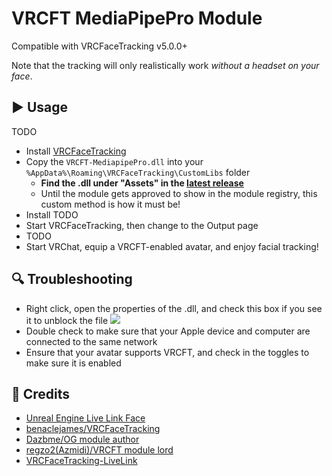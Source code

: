 # VRCFT MediaPipePro Module
Compatible with VRCFaceTracking v5.0.0+

Note that the tracking will only realistically work *without a headset on your face*.

## ▶ Usage

TODO

- Install [VRCFaceTracking](https://github.com/benaclejames/VRCFaceTracking)
- Copy the `VRCFT-MediapipePro.dll` into your `%AppData%\Roaming\VRCFaceTracking\CustomLibs` folder
  - **Find the .dll under "Assets" in the [latest release](https://github.com/kusomaigo/VRCFaceTracking-LiveLink/releases/latest)**
  - Until the module gets approved to show in the module registry, this custom method is how it must be!
- Install TODO
- Start VRCFaceTracking, then change to the Output page
- TODO
- Start VRChat, equip a VRCFT-enabled avatar, and enjoy facial tracking!

## 🔍 Troubleshooting

- Right click, open the properties of the .dll, and check this box if you see it to unblock the file
![](https://github.com/Dazbme/VRCFaceTracking-LiveLink/raw/master/images/unblock_dll.png "")
- Double check to make sure that your Apple device and computer are connected to the same network
- Ensure that your avatar supports VRCFT, and check in the toggles to make sure it is enabled

## 👋 Credits
* [Unreal Engine Live Link Face](https://apps.apple.com/us/app/live-link-face/id1495370836)
* [benaclejames/VRCFaceTracking](https://github.com/benaclejames/VRCFaceTracking)
* [Dazbme/OG module author](https://github.com/Dazbme/VRCFaceTracking-LiveLink)
* [regzo2(Azmidi)/VRCFT module lord](https://github.com/regzo2)
* [VRCFaceTracking-LiveLink](https://github.com/kusomaigo/VRCFaceTracking-LiveLink/tree/main)
